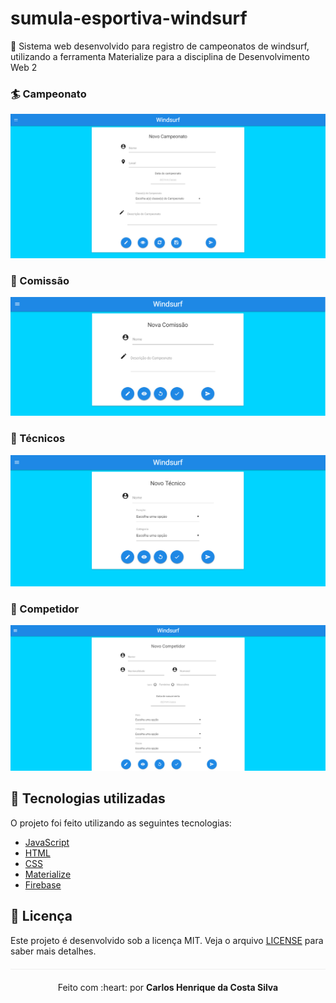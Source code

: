 # sumula-esportiva-windsurf
🌊 Sistema web desenvolvido para registro de campeonatos de windsurf, utilizando a ferramenta Materialize para a disciplina de Desenvolvimento Web 2

### :surfer: Campeonato

<img src="/img/campeonato.PNG">

### :loudspeaker: Comissão

<img src="/img/comissao.PNG">

### :busts_in_silhouette: Técnicos

<img src="/img/tecnico.PNG">

### :bust_in_silhouette: Competidor

<img src="/img/competidor.PNG">

## :rocket: Tecnologias utilizadas 
O projeto foi feito utilizando as seguintes tecnologias:

- [JavaScript](https://www.javascript.com/)
- [HTML](https://www.w3schools.com/html/)
- [CSS](https://www.w3schools.com/css/)
- [Materialize](https://materializecss.com/)
- [Firebase](https://firebase.google.com/)

## :page_facing_up: Licença 
Este projeto é desenvolvido sob a licença MIT. Veja o arquivo [LICENSE](LICENSE.md) para saber mais detalhes.

<p align="center" style="margin-top: 20px; border-top: 1px solid #eee; padding-top: 20px;">Feito com :heart: por <strong> Carlos Henrique da Costa Silva </strong> </p>
